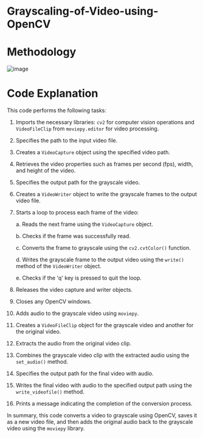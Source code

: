 # Grayscaling-of-Video-using-OpenCV
# Methodology
![image](https://github.com/vinayparjapati5/Grayscaling-of-Video-using-OpenCV/assets/114856104/f1de1d17-8ec6-4faf-8ff7-2ea142e25f25)

# Code Explanation
This code performs the following tasks:

1. Imports the necessary libraries: `cv2` for computer vision operations and `VideoFileClip` from `moviepy.editor` for video processing.

2. Specifies the path to the input video file.

3. Creates a `VideoCapture` object using the specified video path.

4. Retrieves the video properties such as frames per second (fps), width, and height of the video.

5. Specifies the output path for the grayscale video.

6. Creates a `VideoWriter` object to write the grayscale frames to the output video file.

7. Starts a loop to process each frame of the video:

   a. Reads the next frame using the `VideoCapture` object.

   b. Checks if the frame was successfully read.

   c. Converts the frame to grayscale using the `cv2.cvtColor()` function.

   d. Writes the grayscale frame to the output video using the `write()` method of the `VideoWriter` object.

   e. Checks if the 'q' key is pressed to quit the loop.

8. Releases the video capture and writer objects.

9. Closes any OpenCV windows.

10. Adds audio to the grayscale video using `moviepy`.

11. Creates a `VideoFileClip` object for the grayscale video and another for the original video.

12. Extracts the audio from the original video clip.

13. Combines the grayscale video clip with the extracted audio using the `set_audio()` method.

14. Specifies the output path for the final video with audio.

15. Writes the final video with audio to the specified output path using the `write_videofile()` method.

16. Prints a message indicating the completion of the conversion process.

In summary, this code converts a video to grayscale using OpenCV, saves it as a new video file, and then adds the original audio back to the grayscale video using the `moviepy` library.



